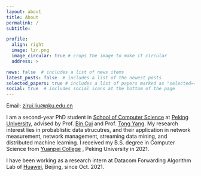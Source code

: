 ```yaml
---
layout: about
title: About
permalink: /
subtitle: 

profile:
  align: right
  image: lzr.png
  image_circular: true # crops the image to make it circular
  address: >

news: false  # includes a list of news items
latest_posts: false  # includes a list of the newest posts
selected_papers: true # includes a list of papers marked as "selected={true}"
social: true  # includes social icons at the bottom of the page
---
```


Email: [zirui.liu@pku.edu.cn](mailto:zirui.liu@pku.edu.cn)


I am a second-year PhD student in [School of Computer Science](https://cs.pku.edu.cn/) at [Peking University](https://www.pku.edu.cn/), advised by Prof. [Bin Cui](https://cuibinpku.github.io/) and Prof. [Tong Yang](https://yangtonghome.github.io/). 
My research interest lies in probablistic data strucutres, and their application in network measurement, network management, streaming data mining, and distributed machine learning. 
I received my B.S. degree in Computer Science from [Yuanpei College](https://yuanpei.pku.edu.cn/) , Peking University in 2021.

I have been working as a research intern at Datacom Forwarding Algorithm Lab of [Huawei](https://www.huawei.com/en/), Beijing, since Oct. 2021.